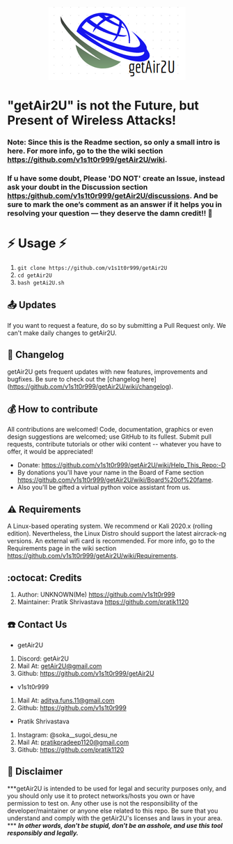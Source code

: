 <p align="center"><img src="https://github.com/v1s1t0r999/getAir2U/blob/main/imgs/icons/getAir2U_LOGO.png?raw=true" /></p>

# "getAir2U" is not the Future, but Present of Wireless Attacks!

### Note: Since this is the Readme section, so only a small intro is here. For more info, go to the the wiki section <https://github.com/v1s1t0r999/getAir2U/wiki>.
###
### If u have some doubt, Please 'DO NOT' create an Issue, instead ask your doubt in the Discussion section <https:/github.com/v1s1t0r999/getAir2U/discussions>. And be sure to mark the one’s comment as an answer if it helps you in resolving your question — they deserve the damn credit!! :tada:  

# :zap: Usage :zap:
1. ``` git clone https://github.com/v1s1t0r999/getAir2U ```
2. ``` cd getAir2U ```
3. ``` bash getAi2U.sh ```

## :outbox_tray: Updates
If you want to request a feature, do so by submitting a Pull Request only. We can't make daily changes to getAir2U.

## :page_facing_up: Changelog
getAir2U gets frequent updates with new features, improvements and bugfixes.
Be sure to check out the [changelog here] (https://github.com/v1s1t0r999/getAir2U/wiki/changelog).

## :moneybag: How to contribute
All contributions are welcomed! Code, documentation, graphics or even design suggestions are welcomed; use GitHub to its fullest. Submit pull requests, contribute tutorials or other wiki content -- whatever you have to offer, it would be appreciated!
- Donate: <https://github.com/v1s1t0r999/getAir2U/wiki/Help_This_Repo:-D>
- By donations you'll have your name in the Board of Fame section <https://github.com/v1s1t0r999/getAir2U/wiki/Board%20of%20fame>. 
- Also you'll be gifted a virtual python voice assistant from us.

## :warning: Requirements
A Linux-based operating system. We recommend or Kali 2020.x (rolling edition). Nevertheless, the Linux Distro should support the latest aircrack-ng versions. An external wifi card is recommended. For more info, go to the Requirements page in the wiki section <https://github.com/v1s1t0r999/getAir2U/wiki/Requirements>.

## :octocat: Credits
1. Author: UNKNOWN(Me) <https://github.com/v1s1t0r999>
2. Maintainer: Pratik Shrivastava <https://github.com/pratik1120>

## :phone: Contact Us
- getAir2U
1. Discord: getAir2U
2. Mail At: getAir2U@gmail.com
3. Github: <https://github.com/v1s1t0r999/getAir2U>

- v1s1t0r999
1. Mail At: aditya.funs.11@gmail.com
2. Github: <https://github.com/v1s1t0r999>

- Pratik Shrivastava
1. Instagram: @soka__sugoi_desu_ne
2. Mail At: pratikpradeep1120@gmail.com
3. Github: <https://github.com/pratik1120>


## :trident: Disclaimer

***getAir2U is intended to be used for legal and security purposes only, and you should only use it to protect networks/hosts you own or have permission to test on. Any other use is not the responsibility of the developer/maintainer or anyone else related to this repo.  Be sure that you understand and comply with the getAir2U's licenses and laws in your area.  ***
***In other words, don't be stupid, don't be an asshole, and use this tool responsibly and legally.***
